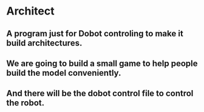 # Architect
## A program just for Dobot controling to make it build architectures.
## We are going to build a small game to help people build the model conveniently.
## And there will be the dobot control file to control the robot. 
